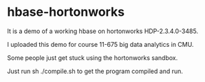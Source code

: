 # hbase-hortonworks
It is a demo of a working hbase on hortonworks HDP-2.3.4.0-3485. 

I uploaded this demo for course 11-675 big data analytics in CMU. 

Some people just get stuck using the hortonworks sandbox.

Just run sh ./compile.sh to get the program compiled and run.
